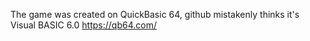The game was created on QuickBasic 64, github mistakenly thinks it's Visual BASIC 6.0
https://qb64.com/
